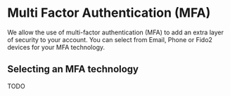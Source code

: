 # Multi Factor Authentication (MFA)

We allow the use of multi-factor authentication (MFA) to add an extra layer of security to your account.  You can select from Email, Phone or Fido2 devices for your MFA technology.

##  Selecting an MFA technology

TODO